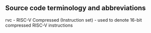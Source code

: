 Source code terminology and abbreviations
-----------------------------------------
rvc - RISC-V Compressed (Instruction set) - used to denote 16-bit compressed RISC-V instructions

